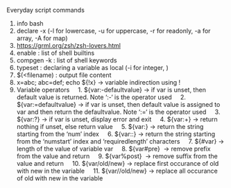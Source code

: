Everyday script commands

1. info bash
2. declare -x (-l for lowercase, -u for uppercase, -r for readonly, -a for array, -A for map)
3. https://grml.org/zsh/zsh-lovers.html
4. enable : list of shell builtins
5. compgen -k : list of shell keywords
6. typeset : declaring a variable as local (-i for integer, )
7. $(<filename) : output file content
8. x=abc; abc=def; echo ${!x} -> variable indirection using !
9. Variable operators
    1. ${var:-defaultvalue} -> if var is unset, then default value is returned. Note ‘:-‘ is the operator used
    2. ${var:=defaultvalue} -> if var is unset, then default value is assigned to var and then return the defaultvalue. Note ‘:=‘ is the operator used
    3. ${var:?} -> if var is unset, display error and exit
    4. ${var:+} -> return nothing if unset, else return value
    5. ${var:<num>} -> return the string starting from the ‘num’ index
    6. ${var:<numstart>:<requiredlength>} -> return the string starting from the ‘numstart’ index and ‘requiredlength’ characters
    7. ${#var} -> length of the value of variable var
    8. ${var#pre}  -> remove prefix from the value and return
    9. ${var%post}  -> remove suffix from the value and return
    10. ${var/old/new} -> replace first occurance of old with new in the variable
    11. ${var//old/new} -> replace all occurance of old with new in the variable